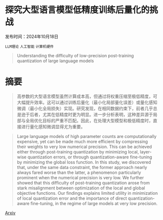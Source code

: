 # 探究大型语言模型低精度训练后量化的挑战

发布时间：2024年10月18日

`LLM理论` `人工智能` `计算机硬件`

> Understanding the difficulty of low-precision post-training quantization of large language models

# 摘要

> 高参数的大型语言模型虽然计算成本高，但通过将权重压缩至极低精度，可大幅提升效率。这可以通过训练后量化（最小化局部量化误差）或量化感知微调（最小化全局损失）实现。研究发现，在相同数据约束下，前者几乎总是逊于后者，尤其在低精度时更为明显。进一步分析表明，这种差异源于局部与全局优化目标的严重不匹配。因此，在处理大型模型和极低精度时，直接进行量化感知微调显得尤为重要。

> Large language models of high parameter counts are computationally expensive, yet can be made much more efficient by compressing their weights to very low numerical precision. This can be achieved either through post-training quantization by minimizing local, layer-wise quantization errors, or through quantization-aware fine-tuning by minimizing the global loss function. In this study, we discovered that, under the same data constraint, the former approach nearly always fared worse than the latter, a phenomenon particularly prominent when the numerical precision is very low. We further showed that this difficulty of post-training quantization arose from stark misalignment between optimization of the local and global objective functions. Our findings explains limited utility in minimization of local quantization error and the importance of direct quantization-aware fine-tuning, in the regime of large models at very low precision.

[Arxiv](https://arxiv.org/abs/2410.14570)